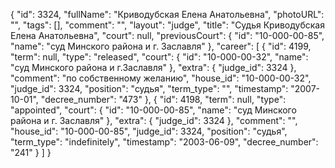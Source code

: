 {
    "id": 3324,
    "fullName": "Криводубская Елена Анатольевна",
    "photoURL": "",
    "tags": [],
    "comment": "",
    "layout": "judge",
    "title": "Судья Криводубская Елена Анатольевна",
    "court": null,
    "previousCourt": {
        "id": "10-000-00-85",
        "name": "суд Минского района и г. Заславля"
    },
    "career": [
        {
            "id": 4199,
            "term": null,
            "type": "released",
            "court": {
                "id": "10-000-00-32",
                "name": "суд Минского района и г.Заславля"
            },
            "extra": {
                "judge_id": 3324
            },
            "comment": "по собственному желанию",
            "house_id": "10-000-00-32",
            "judge_id": 3324,
            "position": "судья",
            "term_type": "",
            "timestamp": "2007-10-01",
            "decree_number": "473"
        },
        {
            "id": 4198,
            "term": null,
            "type": "appointed",
            "court": {
                "id": "10-000-00-85",
                "name": "суд Минского района и г. Заславля"
            },
            "extra": {
                "judge_id": 3324
            },
            "comment": "",
            "house_id": "10-000-00-85",
            "judge_id": 3324,
            "position": "судья",
            "term_type": "indefinitely",
            "timestamp": "2003-06-09",
            "decree_number": "241"
        }
    ]
}